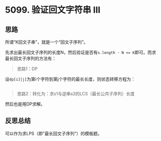 # 5099. 验证回文字符串 III

## 思路

所谓“K回文子串”，就是一个“回文子序列”。

先求出最长回文子序列的长度N，然后验证是否有`s.length - N <= K`即可。而求最长回文子序列的方法有：

> 思路1：DP

设`dp[i][j]`为第i个字符到第j个字符的最长长度，则状态转移方程为：

```js

```

> 思路2：转化为：求s1与逆串s2的LCS（最长公共子序列）长度

然后也是用DP求解。

## 反思总结

可以作为求LPS（即”最长回文子序列“）的模板题。
